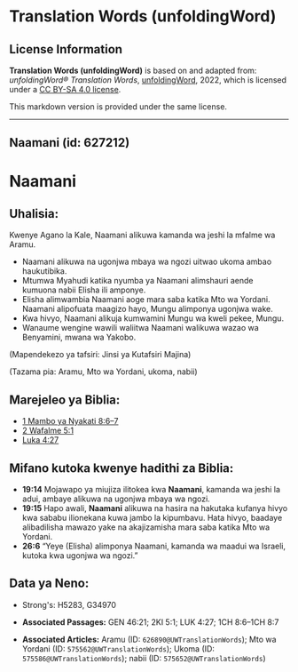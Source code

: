 # Translation Words (unfoldingWord)

## License Information

**Translation Words (unfoldingWord)** is based on and adapted from: _unfoldingWord® Translation Words_, [unfoldingWord](https://unfoldingword.org/utw), 2022, which is licensed under a [CC BY-SA 4.0 license](https://creativecommons.org/licenses/by-sa/4.0/legalcode.en).

This markdown version is provided under the same license.



--------------------------------

## Naamani (id: 627212)

Naamani
=======

Uhalisia:
---------

Kwenye Agano la Kale, Naamani alikuwa kamanda wa jeshi la mfalme wa Aramu.

* Naamani alikuwa na ugonjwa mbaya wa ngozi uitwao ukoma ambao haukutibika.
* Mtumwa Myahudi katika nyumba ya Naamani alimshauri aende kumuona nabii Elisha ili amponye.
* Elisha alimwambia Naamani aoge mara saba katika Mto wa Yordani. Naamani alipofuata maagizo hayo, Mungu alimponya ugonjwa wake.
* Kwa hivyo, Naamani alikuja kumwamini Mungu wa kweli pekee, Mungu.
* Wanaume wengine wawili waliitwa Naamani walikuwa wazao wa Benyamini, mwana wa Yakobo.

(Mapendekezo ya tafsiri: Jinsi ya Kutafsiri Majina)

(Tazama pia: Aramu, Mto wa Yordani, ukoma, nabii)

Marejeleo ya Biblia:
--------------------

* [1 Mambo ya Nyakati 8:6–7](https://ref.ly/1Chr8:6-1Chr8:7)
* [2 Wafalme 5:1](https://ref.ly/2Kgs5:1)
* [Luka 4:27](https://ref.ly/Luke4:27)

Mifano kutoka kwenye hadithi za Biblia:
---------------------------------------

* **19:14** Mojawapo ya miujiza ilitokea kwa **Naamani**, kamanda wa jeshi la adui, ambaye alikuwa na ugonjwa mbaya wa ngozi.
* **19:15** Hapo awali, **Naamani** alikuwa na hasira na hakutaka kufanya hivyo kwa sababu ilionekana kuwa jambo la kipumbavu. Hata hivyo, baadaye alibadilisha mawazo yake na akajizamisha mara saba katika Mto wa Yordani.
* **26:6** “Yeye (Elisha) alimponya Naamani, kamanda wa maadui wa Israeli, kutoka kwa ugonjwa wa ngozi.”

Data ya Neno:
-------------

* Strong's: H5283, G34970

* **Associated Passages:** GEN 46:21; 2KI 5:1; LUK 4:27; 1CH 8:6–1CH 8:7
* **Associated Articles:** Aramu (ID: `626890@UWTranslationWords`); Mto wa Yordani (ID: `575562@UWTranslationWords`); Ukoma (ID: `575586@UWTranslationWords`); nabii (ID: `575652@UWTranslationWords`)

